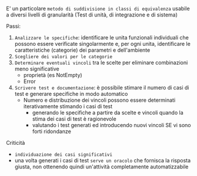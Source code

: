 E' un particolare `metodo di suddivisione in classi di equivalenza` usabile a diversi livelli di granularità (Test di unità, di integrazione e di sistema)

Passi:
1. `Analizzare le specifiche`: identificare le unita funzionali individuali che possono essere verificate singolarmente e, per ogni unita, identificare le caratteristiche (categorie) dei parametri e dell'ambiente
2. `Scegliere dei valori per le categorie`
3. `Determinare eventuali vincoli` tra le scelte per eliminare combinazioni meno significative
	- proprietà (es NotEmpty)
	- Error
4. `Scrivere test e documentazione`: è possibile stimare il numero di casi di test e generare specifiche in modo automatico
	- Numero e distribuzione dei vincoli possono essere determinati iterativamente stimando i casi di test
		- generando le specifiche a partire da scelte e vincoli quando la stima dei casi di test è ragionevole
		- valutando i test generati ed introducendo nuovi vincoli SE vi sono forti ridondanze

Criticità
- `individuazione dei casi significativi`
- una volta generati i casi di test `serve un oracolo` che fornisca la risposta giusta, non ottenendo quindi un'attività completamente automatizzabile